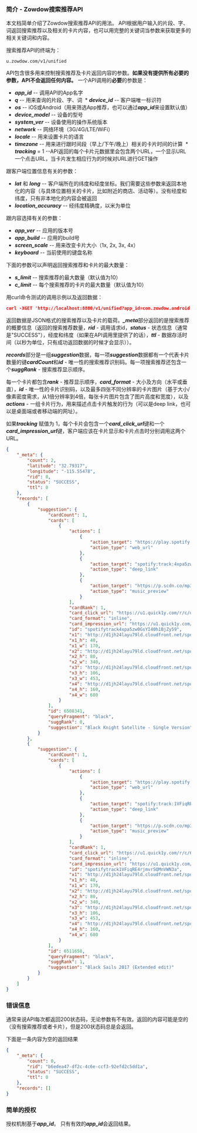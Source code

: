 ### 简介 - Zowdow搜索推荐API

本文档简单介绍了Zowdow搜索推荐API的用法。 API根据用户输入的片段、字、词返回搜索推荐以及相关的卡片内容，也可以用完整的关键词当参数来获取更多的相关关键词和内容。

搜索推荐API的终端为：

```
u.zowdow.com/v1/unified
```

API包含很多用来控制搜索推荐及卡片返回内容的参数。**如果没有提供所有必要的参数，API不会返回任何内容。** 一个API调用的**必要**的参数是：
  * ***app_id*** -- 调用API的App名字
  * ***q*** -- 用来查询的片段、字、词
  * ***device_id*** -- 客户端唯一标识符
  * ***os*** -- iOS或Android（用来筛选App推荐，也可以通过***app_id***来设置默认值）
  * ***device_model*** -- 设备的型号
  * ***system_ver*** -- 设备使用的操作系统版本
  * ***network*** -- 网络环境（3G/4G/LTE/WiFi）
  * ***locale*** -- 用来设置卡片的语言
  * ***timezone*** -- 用来进行跟时间段（早上/下午/晚上）相关的卡片时间的计算
  * ***tracking*** = 1 --API返回的每个卡片元数据里会包含两个URL，一个显示URL一个点击URL，当卡片发生相应行为的时候对URL进行GET操作

跟客户端位置信息有关的参数：
* ***lat*** 和 ***long*** -- 客户端所在的纬度和经度坐标。我们需要这些参数来返回本地化的内容（与具体位置相关的卡片，比如附近的商店、活动等）。没有经度和纬度，只有非本地化的内容会被返回
* ***location_accuracy*** -- 经纬度精确度，以米为单位

跟内容选择有关的参数：
* ***app_ver*** -- 应用的版本号
* ***app_build*** -- 应用的build号
* ***screen_scale*** -- 用来改变卡片大小（1x, 2x, 3x, 4x）
* ***keyboard*** -- 当前使用的键盘名称

下面的参数可以声明返回搜索推荐和卡片的最大数量：
* ***s_limit*** -- 搜索推荐的最大数量（默认值为10）
* ***c_limit*** -- 每个搜索推荐的卡片的最大数量（默认值为10）

用curl命令测试的调用示例以及返回数据：

```json
curl -XGET 'http://localhost:8880/v1/unified?app_id=com.zowdow.android.example&q=black&device_id=8de95467-1570-45bf-9732-178f3f80d3e6&os=Android&device_model=HUAWEI+VIE-L09&system_ver=6.0&network=wifi&locale=en_US&timezone=EDT&tracking=1&lat=32.79317&lon=-115.55478&location_accuracy=100&s_limit=2&c_limit=1'
```

返回数据是JSON格式的搜索推荐以及卡片的载荷。***_meta***部分返回的是搜索推荐的概要信息（返回的搜索推荐数量，***rid*** - 调用请求id，***status*** - 状态信息（通常是"SUCCESS"），经度和纬度（如果在API调用里提供了的话），***ttl*** - 数据存活时间（以秒为单位，只有成功返回数据的时候才会显示））。

***records***部分是一组***suggestion***数据，每一项***suggestion***数据都有一个代表卡片数量的键***cardCount***和***id*** - 唯一性的搜索推荐识别码。每一项搜索推荐还包含一个***suggRank*** - 搜索推荐显示顺序。

每一个卡片都包含***rank*** - 推荐显示顺序，***card_format*** - 大小及方向（水平或垂直），***id*** - 唯一性的卡片识别码，以及最多四张不同分辨率的卡片图片（基于大小/像素密度需求，从1倍分辨率到4倍，每张卡片图片包含了图片高度和宽度），以及***actions*** - 一组卡片行为，用来描述点击卡片触发的行为（可以是deep link，也可以是桌面端或者移动端的网址）。

如果***tracking*** 赋值为 1，每个卡片会包含一个***card_click_url***键和一个***card_impression_url***键，客户端应该在卡片显示和卡片点击时分别调用这两个URL。

```json
{
    "_meta": {
        "count": 2,
        "latitude": "32.79317",
        "longitude": "-115.55478",
        "rid": 0,
        "status": "SUCCESS",
        "ttl": 0
    },
    "records": [
        {
            "suggestion": {
                "cardCount": 1,
                "cards": [
                    {
                        "actions": [
                            {
                                "action_target": "https://play.spotify.com/track/4xpa5zw0GsYI40h1BjZy59",
                                "action_type": "web_url"
                            },
                            {
                                "action_target": "spotify:track:4xpa5zw0GsYI40h1BjZy59",
                                "action_type": "deep_link"
                            },
                            {
                                "action_target": "https://p.scdn.co/mp3-preview/559bbbca082f9a6a707fa4a4b2fb425cb5f804ef?cid=null",
                                "action_type": "music_preview"
                            }
                        ],
                        "cardRank": 1,
                        "card_click_url": "https://u1.quick1y.com/r/c/dcb6c6fe1d352ce539fc1a1ed8e9c7b5edb55691d11569feb47f6a9e7f50aca716109e9ca468e97890ce2f56fd547a64735f69c18f136a579bc2ffef408acac4",
                        "card_format": "inline",
                        "card_impression_url": "https://u1.quick1y.com/r/i/25a335a01c0e1c4e284a7217761802f50a63b02523a417b8c2d885a12ffd6cd1b2595c048e0058f9ff5a3cc4f4905b037a37424aaa781f29a2d204db02a66c5e",
                        "id": "spotifytrack4xpa5zw0GsYI40h1BjZy59",
                        "x1": "http://d1jh24layu79ld.cloudfront.net/spotifytrack/071216/f/FA85_inline_spotify_track_4xpa5zw0GsYI40h1BjZy59_1481140187975_x1.jpeg",
                        "x1_h": 40,
                        "x1_w": 170,
                        "x2": "http://d1jh24layu79ld.cloudfront.net/spotifytrack/071216/f/FA85_inline_spotify_track_4xpa5zw0GsYI40h1BjZy59_1481140187975_x2.jpeg",
                        "x2_h": 80,
                        "x2_w": 340,
                        "x3": "http://d1jh24layu79ld.cloudfront.net/spotifytrack/071216/f/FA85_inline_spotify_track_4xpa5zw0GsYI40h1BjZy59_1481140187975_x3.jpeg",
                        "x3_h": 106,
                        "x3_w": 453,
                        "x4": "http://d1jh24layu79ld.cloudfront.net/spotifytrack/071216/f/FA85_inline_spotify_track_4xpa5zw0GsYI40h1BjZy59_1481140187975_x4.jpeg",
                        "x4_h": 160,
                        "x4_w": 680
                    }
                ],
                "id": 6508341,
                "queryFragment": "black",
                "suggRank": 0,
                "suggestion": "Black Knight Satellite - Single Version"
            }
        },
        {
            "suggestion": {
                "cardCount": 1,
                "cards": [
                    {
                        "actions": [
                            {
                                "action_target": "https://play.spotify.com/track/1VFiqRE4rjmvrSQMnVWN3a",
                                "action_type": "web_url"
                            },
                            {
                                "action_target": "spotify:track:1VFiqRE4rjmvrSQMnVWN3a",
                                "action_type": "deep_link"
                            },
                            {
                                "action_target": "https://p.scdn.co/mp3-preview/04dff1bf0ffecebe90280e33775830a06f3f195d?cid=null",
                                "action_type": "music_preview"
                            }
                        ],
                        "cardRank": 1,
                        "card_click_url": "https://u1.quick1y.com/r/c/6aa2f193f8c3eca6def021dc555402e0daafc7e2f7304acaf022ae3be033121ea620aaa60a4ec37b18f1b93de3f6d85a7db27ccde6bbc1349b6a434ca5a40621",
                        "card_format": "inline",
                        "card_impression_url": "https://u1.quick1y.com/r/i/07f2911a0cefb62403f4269a838c9950344e6b243abb7213e04eb2b4fc8d4f448d86968b07f0653cd12ba4af80956942a6c076971e3fb741f7473a5670cd3eb3",
                        "id": "spotifytrack1VFiqRE4rjmvrSQMnVWN3a",
                        "x1": "http://d1jh24layu79ld.cloudfront.net/spotifytrack/071216/d/a8B8_inline_spotify_track_1VFiqRE4rjmvrSQMnVWN3a_1481139250929_x1.jpeg",
                        "x1_h": 40,
                        "x1_w": 170,
                        "x2": "http://d1jh24layu79ld.cloudfront.net/spotifytrack/071216/d/a8B8_inline_spotify_track_1VFiqRE4rjmvrSQMnVWN3a_1481139250929_x2.jpeg",
                        "x2_h": 80,
                        "x2_w": 340,
                        "x3": "http://d1jh24layu79ld.cloudfront.net/spotifytrack/071216/d/a8B8_inline_spotify_track_1VFiqRE4rjmvrSQMnVWN3a_1481139250929_x3.jpeg",
                        "x3_h": 106,
                        "x3_w": 453,
                        "x4": "http://d1jh24layu79ld.cloudfront.net/spotifytrack/071216/d/a8B8_inline_spotify_track_1VFiqRE4rjmvrSQMnVWN3a_1481139250929_x4.jpeg",
                        "x4_h": 160,
                        "x4_w": 680
                    }
                ],
                "id": 6511658,
                "queryFragment": "black",
                "suggRank": 1,
                "suggestion": "Black Sails 2017 (Extended edit)"
            }
        }
    ]
}

```
### 错误信息

通常来说API每次都返回200状态码，无论参数有不有效。返回的内容可能是空的（没有搜索推荐或者卡片），但是200状态码总是会返回。

下面是一条内容为空的返回结果

```json
{
    "_meta": {
        "count": 0,
        "rid": "b6edea47-df2c-4c6e-ccf3-92efd2c5dd1a",
        "status": "SUCCESS",
        "ttl": 0
    },
    "records": []
}
```
### 简单的授权

授权机制基于***app_id***。
只有有效的***app_id***会返回结果。
